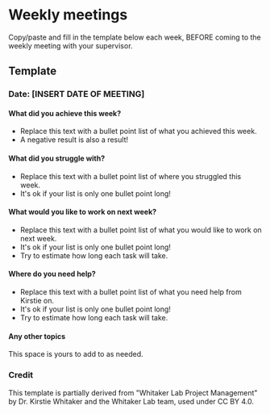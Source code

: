 # Weekly meetings

Copy/paste and fill in the template below each week, BEFORE coming to the weekly meeting with your supervisor. 


## Template

### Date: [INSERT DATE OF MEETING]


#### What did you achieve this week?

* Replace this text with a bullet point list of what you achieved this week.
* A negative result is also a result! 

#### What did you struggle with?

* Replace this text with a bullet point list of where you struggled this week.
* It's ok if your list is only one bullet point long!

#### What would you like to work on next week?

* Replace this text with a bullet point list of what you would like to work on next week.
* It's ok if your list is only one bullet point long!
* Try to estimate how long each task will take.

#### Where do you need help?

* Replace this text with a bullet point list of what you need help from Kirstie on.
* It's ok if your list is only one bullet point long!
* Try to estimate how long each task will take.

#### Any other topics

This space is yours to add to as needed.




### Credit
This template is partially derived from "Whitaker Lab Project Management" by Dr. Kirstie Whitaker and the Whitaker Lab team, used under CC BY 4.0. 